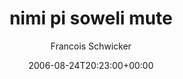 ---
title: 'nimi pi soweli mute'
posts: 2
hash: 't526'
author: 'Francois Schwicker'
date: 2006-08-24T20:23:00+00:00
sources:
  - http://forums.tokipona.org/viewtopic.php%3Ft=526.html
---